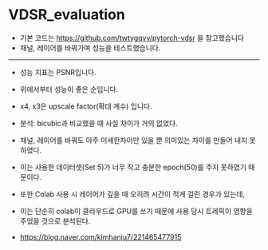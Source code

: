# VDSR_evaluation
* 기본 코드는 https://github.com/twtygqyy/pytorch-vdsr 을 참고했습니다
* 채널, 레이어를 바꿔가며 성능을 테스트했습니다.
***
* 성능 지표는 PSNR입니다.
* 위에서부터 성능이 좋은 순입니다.
* x4, x3은 upscale factor(확대 계수) 입니다.
* 분석: bicubic과 비교했을 때 사실 차이가 거의 없었다.
* 채널, 레이어를 바꿔도 아주 미세한차이만 있을 뿐 의미있는 차이를 만들어 내지 못하였다.
* 이는 사용한 데이터셋(Set 5)가 너무 작고 충분한 epoch(50)를 주지 못하였기 때문이다.
* 또한 Colab 사용 시 레이어가 깊을 때 오히려 시간이 적게 걸린 경우가 있는데,
* 이는 단순히 colab이 클라우드로 GPU를 쓰기 때문에 사용 당시 트레픽이 영향을 주었을 것으로 분석된다.

* https://blog.naver.com/kimhanju7/221465477915
